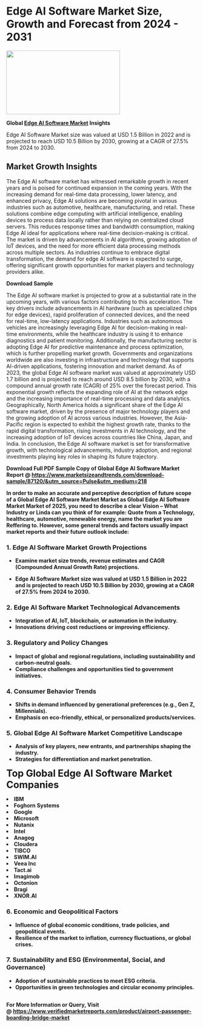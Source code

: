 <H1>Edge AI Software Market Size, Growth and Forecast from 2024 - 2031</H1><img class="aligncenter size-medium wp-image-584254" src="https://thirdeyenews.in/wp-content/uploads/2024/09/Global-Market-Research-300x168.jpeg" alt="" width="300" height="168" /><p><strong>Global&nbsp;<a href="https://www.marketsizeandtrends.com/download-sample/87120/&amp;utm_source=Pulse&amp;utm_medium=218">Edge AI Software Market</a> Insights</strong></p><p>Edge AI Software Market size was valued at USD 1.5 Billion in 2022 and is projected to reach USD 10.5 Billion by 2030, growing at a CAGR of 27.5% from 2024 to 2030.</p><p><h2>Market Growth Insights</h2> <p>The Edge AI software market has witnessed remarkable growth in recent years and is poised for continued expansion in the coming years. With the increasing demand for real-time data processing, lower latency, and enhanced privacy, Edge AI solutions are becoming pivotal in various industries such as automotive, healthcare, manufacturing, and retail. These solutions combine edge computing with artificial intelligence, enabling devices to process data locally rather than relying on centralized cloud servers. This reduces response times and bandwidth consumption, making Edge AI ideal for applications where real-time decision-making is critical. The market is driven by advancements in AI algorithms, growing adoption of IoT devices, and the need for more efficient data processing methods across multiple sectors. As industries continue to embrace digital transformation, the demand for edge AI software is expected to surge, offering significant growth opportunities for market players and technology providers alike.</p> <p><strong>Download Sample</strong></p> <p>The Edge AI software market is projected to grow at a substantial rate in the upcoming years, with various factors contributing to this acceleration. The key drivers include advancements in AI hardware (such as specialized chips for edge devices), rapid proliferation of connected devices, and the need for real-time, low-latency applications. Industries such as autonomous vehicles are increasingly leveraging Edge AI for decision-making in real-time environments, while the healthcare industry is using it to enhance diagnostics and patient monitoring. Additionally, the manufacturing sector is adopting Edge AI for predictive maintenance and process optimization, which is further propelling market growth. Governments and organizations worldwide are also investing in infrastructure and technology that supports AI-driven applications, fostering innovation and market demand. As of 2023, the global Edge AI software market was valued at approximately USD 1.7 billion and is projected to reach around USD 8.5 billion by 2030, with a compound annual growth rate (CAGR) of 25% over the forecast period. This exponential growth reflects the expanding role of AI at the network edge and the increasing importance of real-time processing and data analytics. Geographically, North America holds a significant share of the Edge AI software market, driven by the presence of major technology players and the growing adoption of AI across various industries. However, the Asia-Pacific region is expected to exhibit the highest growth rate, thanks to the rapid digital transformation, rising investments in AI technology, and the increasing adoption of IoT devices across countries like China, Japan, and India. In conclusion, the Edge AI software market is set for transformative growth, with technological advancements, industry adoption, and regional investments playing key roles in shaping its future trajectory. <p><strong></p><p><span class=""><strong>Download Full PDF Sample Copy of Global Edge AI Software Market Report</strong> @ <a href="https://www.marketsizeandtrends.com/download-sample/87120/&amp;utm_source=Pulse&amp;utm_medium=218" target="_blank">https://www.marketsizeandtrends.com/download-sample/87120/&amp;utm_source=Pulse&amp;utm_medium=218</a></span></p><p>In order to make an accurate and perceptive description of future scope of a Global&nbsp;Edge AI Software Market Market as Global&nbsp;Edge AI Software Market Market of 2025, you need to describe a clear Vision &ndash; What Industry or Linda can you think of for example: Quote from a Technology, healthcare, automotive, renewable energy, name the market you are Reffering to. However, some general trends and factors usually impact market reports and their future outlook include:</p><h3>1.&nbsp;<strong>Edge AI Software Market Growth Projections</strong></h3><ul><li>Examine market size trends, revenue estimates and CAGR (Compounded Annual Growth Rate) projections.</li><li><p>Edge AI Software Market size was valued at USD 1.5 Billion in 2022 and is projected to reach USD 10.5 Billion by 2030, growing at a CAGR of 27.5% from 2024 to 2030.</p></li></ul><h3>2.&nbsp;<strong>Edge AI Software Market Technological Advancements</strong></h3><ul><li>Integration of AI, IoT, blockchain, or automation in the industry.</li><li>Innovations driving cost reductions or improving efficiency.</li></ul><h3>3.&nbsp;<strong>Regulatory and Policy Changes</strong></h3><ul><li>Impact of global and regional regulations, including sustainability and carbon-neutral goals.</li><li>Compliance challenges and opportunities tied to government initiatives.</li></ul><h3>4.&nbsp;<strong>Consumer Behavior Trends</strong></h3><ul><li>Shifts in demand influenced by generational preferences (e.g., Gen Z, Millennials).</li><li>Emphasis on eco-friendly, ethical, or personalized products/services.</li></ul><h3>5.&nbsp;<strong>Global Edge AI Software Market Competitive Landscape</strong></h3><ul><li>Analysis of key players, new entrants, and partnerships shaping the industry.</li><li>Strategies for differentiation and market penetration.</li></ul><p data-pm-slice="1 1 []"><span style="color: inherit; font-family: inherit; font-size: 25px;">Top Global Edge AI Software Market Companies</span></p><div class="" data-test-id=""><p><li>IBM</li><li> Foghorn Systems</li><li> Google</li><li> Microsoft</li><li> Nutanix</li><li> Intel</li><li> Anagog</li><li> Cloudera</li><li> TIBCO</li><li> SWIM.AI</li><li> Veea Inc</li><li> Tact.ai</li><li> Imagimob</li><li> Octonion</li><li> Bragi</li><li> XNOR.AI</li></p></div><h3>6.&nbsp;<strong>Economic and Geopolitical Factors</strong></h3><ul><li>Influence of global economic conditions, trade policies, and geopolitical events.</li><li>Resilience of the market to inflation, currency fluctuations, or global crises.</li></ul><h3>7.&nbsp;<strong>Sustainability and ESG (Environmental, Social, and Governance)</strong></h3><ul><li>Adoption of sustainable practices to meet ESG criteria.</li><li>Opportunities in green technologies and circular economy principles.</li></ul><h2><strong style="font-size: 14px;">For More Information or Query, Visit @&nbsp;</strong><a style="background-color: #ffffff; font-size: 14px;" href="https://www.marketsizeandtrends.com/report/edge-ai-software-market/" target="_blank">https://www.verifiedmarketreports.com/product/airport-passenger-boarding-bridge-market</a></h2>
